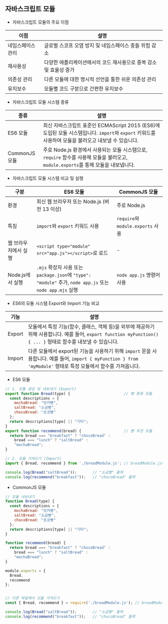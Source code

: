 ## 자바스크립트 모듈

- 자바스크립트 모듈의 주요 이점

| 이점 | 설명 |
|------|------|
| 네임스페이스 관리 | 글로벌 스코프 오염 방지 및 네임스페이스 충돌 위험 감소 |
| 재사용성 | 다양한 애플리케이션에서의 코드 재사용으로 중복 감소 및 효율성 증가 |
| 의존성 관리 | 다른 모듈에 대한 명시적 선언을 통한 쉬운 의존성 관리 |
| 유지보수 | 모듈별 코드 구분으로 간편한 유지보수 |


- 자바스크립트 모듈 시스템 종류

| 종류 | 설명 |
|-------------|------|
| ES6 모듈    | 최신 자바스크립트 표준인 ECMAScript 2015 (ES6)에 도입된 모듈 시스템입니다. `import`와 `export` 키워드를 사용하여 모듈을 불러오고 내보낼 수 있습니다. |
| CommonJS 모듈 | 주로 Node.js 환경에서 사용되는 모듈 시스템으로, `require` 함수를 사용해 모듈을 불러오고, `module.exports`를 통해 모듈을 내보냅니다. |


- 자바스크립트 모듈 시스템 비교 및 실행

| 구분 | ES6 모듈 | CommonJS 모듈 |
|------|----------|---------------|
| 환경 | 최신 웹 브라우저 또는 Node.js (버전 13 이상) | 주로 Node.js |
| 특징 | `import`와 `export` 키워드 사용 | `require`와 `module.exports` 사용 |
| 웹 브라우저에서 실행 | `<script type="module" src="app.js"></script>`로 로드 | - |
| Node.js에서 실행 | `.mjs` 확장자 사용 또는 `package.json`에 `"type": "module"` 추가, `node app.js` 또는 `node app.mjs` 실행 | `node app.js` 명령어 사용 |

- ES6의 모듈 시스템 Export와 Import 기능 비교

| 기능   | 설명 |
|--------|------|
| Export | 모듈에서 특정 기능(함수, 클래스, 객체 등)을 외부에 제공하기 위해 사용합니다. 예를 들어, `export function myFunction() { ... }` 형태로 함수를 내보낼 수 있습니다. |
| Import | 다른 모듈에서 export된 기능을 사용하기 위해 `import` 문을 사용합니다. 예를 들어, `import { myFunction } from 'myModule'` 형태로 특정 모듈에서 함수를 가져옵니다. |

- ES6 모듈

```js
// 1. 모듈 생성 및 내보내기 (Export)
export function Bread(type) {                        // 빵 종류 모듈
  const descriptions = {
    mochaBread: "모카빵",
    saltBread: "소금빵",
    chocoBread: "초코빵"
  };
  return descriptions[type] || "기타";
}
export function recommend(bread) {                   // 빵 추천 모듈
  return bread === "breakfast" ? "chocoBread" : 
    bread === "lunch" ? "saltBread" : 
    "mochaBread";
}

// 2. 모듈 가져오기 (Import)
import { Bread, recommend } from './breadModule.js'; // breadModule.js에서 함수를 가져옵니다.

console.log(Bread("saltBread"));       // "소금빵" 출력
console.log(recommend("breakfast"));   // "chocoBread" 출력
```

- CommonJS 모듈

```js
// 모듈 내보내기
function Bread(type) {
  const descriptions = {
    mochaBread: "모카빵",
    saltBread: "소금빵",
    chocoBread: "초코빵"
  };
  return descriptions[type] || "기타";
}

function recommend(bread) {
  return bread === "breakfast" ? "chocoBread" : 
    bread === "lunch" ? "saltBread" : 
    "mochaBread";
}

module.exports = {
  Bread,
  recommend
};


// 다른 파일에서 모듈 가져오기
const { Bread, recommend } = require('./breadModule.js'); // breadModule.js에서 함수를 가져옵니다.

console.log(Bread("saltBread"));       // "소금빵" 출력
console.log(recommend("breakfast"));   // "chocoBread" 출력
```